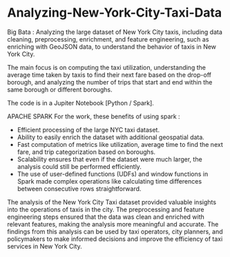 # Analyzing-New-York-City-Taxi-Data
Big Bata : Analyzing the large dataset of New York City taxis, including data cleaning, preprocessing, enrichment, and feature engineering, such as enriching with GeoJSON data, to understand the behavior of taxis in New York City.

The main focus is on computing the taxi utilization, understanding the average time taken by taxis to find their next fare based on the drop-off borough, and analyzing the number of trips that start and end within the same borough or different boroughs.

The code is in a Jupiter Notebook [Python / Spark]. 

APACHE SPARK 
For the work, these benefits of using spark :
+ Efficient processing of the large NYC taxi dataset.
+ Ability to easily enrich the dataset with additional geospatial data.
+ Fast computation of metrics like utilization, average time to find the next fare, and trip categorization based on boroughs.
+ Scalability ensures that even if the dataset were much larger, the analysis could still be performed efficiently.
+ The use of user-defined functions (UDFs) and window functions in Spark made complex operations like calculating time differences between consecutive rows straightforward.

The analysis of the New York City Taxi dataset provided valuable insights into the operations of taxis in the city. The preprocessing and feature engineering steps ensured that the data was clean and enriched with relevant features, making the analysis more meaningful and accurate. The findings from this analysis can be used by taxi operators, city planners, and policymakers to make informed decisions and improve the efficiency of taxi services in New York City.
